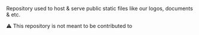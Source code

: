 <p>Repository used to host & serve public static files like our logos, documents & etc.</p>
<p>⚠️ This repository is not meant to be contributed to</p>
